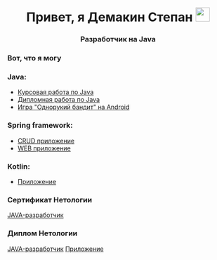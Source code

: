 <h1 align="center">Привет, я Демакин Степан</a> 
<img src="https://github.com/blackcater/blackcater/raw/main/images/Hi.gif" height="32"/></h1>

<h3 align="center">Разработчик на Java</h3>

### Вот, что я могу

### Java:
- [Курсовая работа по Java](https://github.com/Stepashkin63/Converter)
- [Дипломная работа по Java](https://github.com/Stepashkin63/Netology-diplom)
- [Игра "Однорукий бандит" на Android](https://github.com/Stepashkin63/SlotMachine)

### Spring framework:
- [CRUD приложение](https://github.com/Stepashkin63/Spring-CRUD-Application)
- [WEB приложение](https://github.com/Stepashkin63/Spring-Web-Application)

### Kotlin:
- [Приложение](https://github.com/Stepashkin63/Kotlin_HW1)

### Сертификат Нетологии
[JAVA-разработчик](https://github.com/Stepashkin63/Stepashkin63/blob/7325cd33e0ca3e07033be746dcc0abecacbe7ffb/certificate%20Netology.pdf)

### Диплом Нетологии
[JAVA-разработчик](https://github.com/Stepashkin63/Stepashkin63/blob/main/img/Diplom%20Netology.jpg)
[Приложение](https://github.com/Stepashkin63/Stepashkin63/blob/main/img/Diploma%20Supplement.jpg)